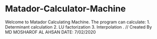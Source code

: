 # Matador-Calculator-Machine
Welcome to Matador Calculating Machine. The program can calculate:  1. Determinant calculation   2. LU factorization   3. Interpolation .
// Created By MD MOSHAROF AL AHSAN 
DATE: 7/02/2020
